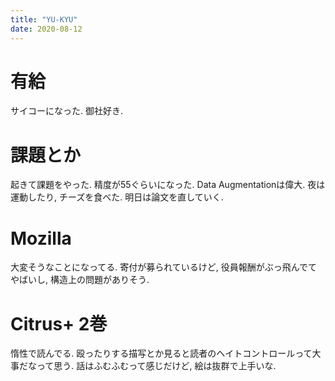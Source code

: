 ```yaml
---
title: "YU-KYU"
date: 2020-08-12
---
```


# 有給
サイコーになった. 御社好き.

# 課題とか
起きて課題をやった. 精度が55ぐらいになった. Data Augmentationは偉大. 夜は運動したり, チーズを食べた. 明日は論文を直していく.

# Mozilla
大変そうなことになってる. 寄付が募られているけど, 役員報酬がぶっ飛んでてやばいし, 構造上の問題がありそう.

# Citrus+ 2巻
惰性で読んでる. 殴ったりする描写とか見ると読者のヘイトコントロールって大事だなって思う. 話はふむふむって感じだけど, 絵は抜群で上手いな.